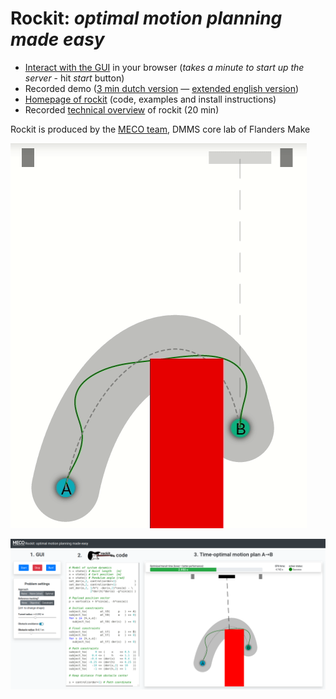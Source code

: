 # Rockit: _optimal motion planning made easy_

 * [Interact with the GUI](https://mybinder.org/v2/gh/meco-group/rockit_demo/main?urlpath=rockit_demo%2Findex.html) in your browser (_takes a minute to start up the server_ - hit _start_ button)
 * Recorded demo ([3 min dutch version](tba) &mdash; [extended english version](tba))
 * [Homepage of rockit](https://gitlab.kuleuven.be/meco-software/rockit) (code, examples and install instructions)
 * Recorded [technical overview](https://youtu.be/dS4U_k6B904) of rockit (20 min)

Rockit is produced by the [MECO team](https://www.mech.kuleuven.be/en/pma/research/meco), DMMS core lab of Flanders Make


![Highlight of swinging crane](Peek%202021-02-24%2012-48.gif "Highlight of swinging crane")

![GUI](Screenshot%20from%202021-02-24%2012-43-14.png "GUI")

